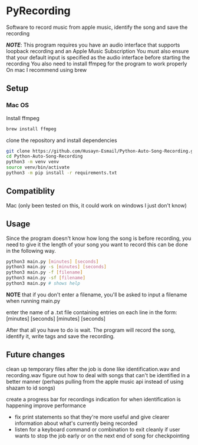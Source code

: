 # PyRecording

Software to record music from apple music, identify the song and save the
recording

**_NOTE_**: This program requires you have an audio interface that supports
loopback recording and an Apple Music Subscription
You must also ensure that your default input is specified as the audio
interface before starting the recording
You also need to install ffmpeg for the program to work properly
On mac I recommend using brew

## Setup

### Mac OS

Install ffmpeg

```Bash
brew install ffmpeg
```

clone the repository and install dependencies

```Bash
git clone https://github.com/Husayn-Esmail/Python-Auto-Song-Recording.git
cd Python-Auto-Song-Recording
python3 -m venv venv
source venv/bin/activate
python3 -m pip install -r requirements.txt
```

## Compatiblity

Mac (only been tested on this, it could work on windows I just don't know)

## Usage

Since the program doesn't know how long the song is before recording, you
need to give it the length of your song you want to record this can be
done in the following way.

```Bash
python3 main.py [minutes] [seconds]
python3 main.py -s [minutes] [seconds]
python3 main.py -f [filename]
python3 main.py -sf [filename]
python3 main.py # shows help
```

**NOTE** that if you don't enter a filename, you'll be asked to input a
filename when running main.py

enter the name of a .txt file containing entries on each line in the form:
[minutes] [seconds]
[minutes] [seconds]

After that all you have to do is wait. The program will record the song,
identify it, write tags and save the recording.

## Future changes

clean up temporary files after the job is done like identification.wav and recording.wav
figure out how to deal with songs that can't be identified in a better manner (perhaps
pulling from the apple music api instead of using shazam to id songs)

create a progress bar for recordings
indication for when identification is happening
improve performance



- fix print statements so that they're more useful and give clearer information about what's currently being recorded
- listen for a keyboard command or combination to exit cleanly if user wants to stop the job early or on the next end of song for checkpointing
